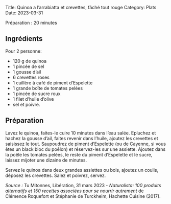 Title: Quinoa a l’arrabiatta et crevettes, fâché tout rouge
Category: Plats
Date: 2023-03-31

Préparation : 20 minutes

## Ingrédients

Pour 2 personne:

* 120 g de quinoa
* 1 pincée de sel
* 1 gousse d’ail
* 6 crevettes roses
* 1 cuillère à café de piment d’Espelette
* 1 grande boîte de tomates pelées
* 1 pincée de sucre roux
* 1 filet d’huile d’olive
* sel et poivre.

## Préparation

Lavez le quinoa, faites-le cuire 10 minutes dans l’eau salée. Epluchez et hachez la gousse d’ail,
faites revenir dans l’huile, ajoutez les crevettes et saisissez le tout. Saupoudrez de piment
d’Espelette (ou de Cayenne, si vous êtes un black bloc du poêlon) et réservez-les sur une assiette.
Ajoutez dans la poêle les tomates pelées, le reste du piment d’Espelette et le sucre, laissez
mijoter une dizaine de minutes.

Servez le quinoa dans deux grandes assiettes ou bols, ajoutez un coulis, déposez les crevettes.
Salez et poivrez, servez.

*Source :* Tu Mitonnes, Libération, 31 mars 2023 - *Naturalista: 100 produits alternatifs et 150 recettes associées pour se nourrir autrement*
de Clémence Roquefort et Stéphanie de Turckheim, Hachette Cuisine (2017).
